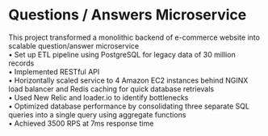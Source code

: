 # Questions / Answers Microservice
This project transformed a monolithic backend of e-commerce website into scalable question/answer microservice
</br>
• Set up ETL pipeline using PostgreSQL for legacy data of 30 million records </br>
• Implemented RESTful API </br>
• Horizontally scaled service to 4 Amazon EC2 instances behind NGINX load balancer and Redis caching for quick database retrievals </br>
• Used New Relic and loader.io to identify bottlenecks </br>
• Optimized database performance by consolidating three separate SQL queries into a single query using aggregate functions </br>
• Achieved 3500 RPS at 7ms response time
